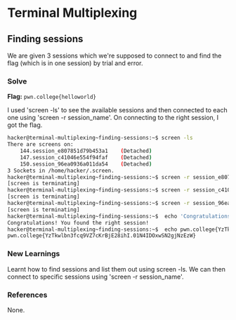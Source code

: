 # Terminal Multiplexing 

## Finding sessions 
We are given 3 sessions which we're supposed to connect to and find the flag (which is in one session) by trial and error. 

### Solve
**Flag:** `pwn.college{helloworld}`

I used 'screen -ls' to see the available sessions and then connected to each one using 'screen -r session_name'. On connecting to the right session, I got the flag. 

```bash
hacker@terminal-multiplexing~finding-sessions:~$ screen -ls
There are screens on:
	144.session_e807851d79b453a1	(Detached)
	147.session_c41046e554f94faf	(Detached)
	150.session_96ea0936a011da54	(Detached)
3 Sockets in /home/hacker/.screen.
hacker@terminal-multiplexing~finding-sessions:~$ screen -r session_e807851d79b453a1
[screen is terminating]
hacker@terminal-multiplexing~finding-sessions:~$ screen -r session_c41046e554f94faf
[screen is terminating]
hacker@terminal-multiplexing~finding-sessions:~$ screen -r session_96ea0936a011da54
[screen is terminating]
hacker@terminal-multiplexing~finding-sessions:~$  echo 'Congratulations! You found the right session!'
Congratulations! You found the right session!
hacker@terminal-multiplexing~finding-sessions:~$  echo pwn.college{YzTkwlbn3fcq9VZ7cKrBjE28ihI.01N4IDOxwSN2gjNzEzW}
pwn.college{YzTkwlbn3fcq9VZ7cKrBjE28ihI.01N4IDOxwSN2gjNzEzW}
```

### New Learnings
Learnt how to find sessions and list them out using screen -ls. We can then connect to specific sessions using 'screen -r session_name'. 

### References 
None. 
